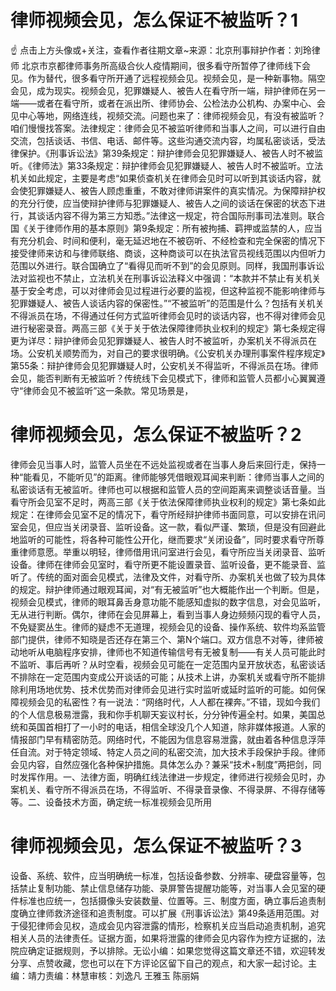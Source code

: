 # 律师视频会见，怎么保证不被监听？1

☝ 点击上方头像或+关注，查看作者往期文章~来源：北京刑事辩护作者：刘玲律师 北京市京都律师事务所高级合伙人疫情期间，很多看守所暂停了律师线下会见。作为替代，很多看守所开通了远程视频会见。视频会见，是一种新事物。隔空会见，成为现实。视频会见，犯罪嫌疑人、被告人在看守所一端，辩护律师在另一端——或者在看守所，或者在派出所、律师协会、公检法办公机构、办案中心、会见中心等地，网络连线，视频交流。问题也来了：律师视频会见，有没有被监听？咱们慢慢找答案。法律规定：律师会见不被监听律师和当事人之间，可以进行自由交流，包括谈话、书信、电话、邮件等。这些沟通交流内容，均属私密谈话，受法律保护。《刑事诉讼法》第39条规定：辩护律师会见犯罪嫌疑人、被告人时不被监听。《律师法》第33条规定：辩护律师会见犯罪嫌疑人、被告人时不被监听。立法机关如此规定，主要是考虑“如果侦查机关在律师会见时可以听到其谈话内容，就会使犯罪嫌疑人、被告人顾虑重重，不敢对律师讲案件的真实情况。为保障辩护权的充分行使，应当使辩护律师与犯罪嫌疑人、被告人之间的谈话在保密的状态下进行，其谈话内容不得为第三方知悉。”法律这一规定，符合国际刑事司法准则。联合国《关于律师作用的基本原则》第9条规定：所有被拘捕、羁押或监禁的人，应当有充分机会、时间和便利，毫无延迟地在不被窃听、不经检查和完全保密的情况下接受律师来访和与律师联络、商谈，这种商谈可以在执法官员视线范围以内但听力范围以外进行。联合国确立了“看得见而听不到”的会见原则。同样，我国刑事诉讼法对监视也不禁止，立法机关在刑事诉讼法释义中强调：“本款并不禁止有关机关基于安全考虑，可以对律师会见过程进行必要的监视，但这种监视不能影响律师与犯罪嫌疑人、被告人谈话内容的保密性。”“不被监听”的范围是什么？包括有关机关不得派员在场，不得通过任何方式监听律师会见时的谈话内容，也不得对律师会见进行秘密录音。两高三部《关于关于依法保障律师执业权利的规定》第七条规定得更为详尽：辩护律师会见犯罪嫌疑人、被告人时不被监听，办案机关不得派员在场。公安机关顺势而为，对自己的要求很明确。《公安机关办理刑事案件程序规定》第55条：辩护律师会见犯罪嫌疑人时，公安机关不得监听，不得派员在场。律师会见，能否判断有无被监听？传统线下会见模式下，律师和监管人员都小心翼翼遵守“律师会见不被监听”这一条款。常见场景是，

# 律师视频会见，怎么保证不被监听？2

律师会见当事人时，监管人员坐在不远处监视或者在当事人身后来回行走，保持一种“能看见，不能听见”的距离。律师能够凭借眼观耳闻来判断：律师当事人之间的私密谈话有无被监听。律师也可以根据和监管人员的空间距离来调整谈话音量。当看守所会见室不足时，两高三部《关于依法保障律师执业权利的规定》第七条如此规定：在律师会见室不足的情况下，看守所经辩护律师书面同意，可以安排在讯问室会见，但应当关闭录音、监听设备。这一款，看似严谨、繁琐，但是没有回避此地监听的可能性，将各种可能性公开化，继而要求“关闭设备”，同时要求看守所尊重律师意愿。举重以明轻，律师借用讯问室进行会见，看守所应当关闭录音、监听设备。律师在律师会见室时，看守所更不能设置录音、监听设备，更不能录音、监听了。传统的面对面会见模式，法律及文件，对看守所、办案机关也做了较为具体的规定。辩护律师通过眼观耳闻，对“有无被监听”也大概能作出一个判断。但是，视频会见模式，律师的眼耳鼻舌身意功能不能感知虚拟的数字信息，对会见监听，无从进行判断。偶尔，律师在会见屏幕上，看到当事人身边频频闪现的看守人员，不免疑窦丛生。律师的疑虑不无道理，视频会见的设备、操作系统、软件均系监管部门提供，律师不知晓是否还存在第三个、第N个端口。双方信息不对等，律师被动地听从电脑程序安排，律师也不知道传输信号有无被复制——有关人员可能此时不监听、事后再听？从时空看，视频会见可能在一定范围内呈开放状态，私密谈话不排除在一定范围内变成公开谈话的可能；从技术上讲，办案机关或看守所不能排除利用场地优势、技术优势而对律师会见进行实时监听或延时监听的可能。如何保障视频会见的私密性？有一说法：“网络时代，人人都在裸奔。”不错，现如今我们的个人信息极易泄露，我和你手机聊天妄议村长，分分钟传遍全村。如果，美国总统和英国首相打了一小时的电话，相信全球没几个人知道，除非媒体报道。人家的情报部门早有精密防范。网络时代，不能因为信息容易泄露，就由着各种信息浮萍任自流。对于特定领域、特定人员之间的私密交流，加大技术手段保护手段。律师会见内容，自然应强化各种保护措施。具体怎么办？兼采“技术+制度”两把剑，同时发挥作用。一、法律方面，明确红线法律进一步规定，律师进行视频会见时，办案机关、看守所不得派员在场，不得监听、不得录音录像、不得录屏、不得存储等等。二、设备技术方面，确定统一标准视频会见所用

# 律师视频会见，怎么保证不被监听？3

设备、系统、软件，应当明确统一标准，包括设备参数、分辨率、硬盘容量等，包括禁止复制功能、禁止信息储存功能、录屏警告提醒功能等，对当事人会见室的硬件标准也应统一，包括摄像头安装数量、位置等。三、制度方面，确立事后追责制度确立律师救济途径和追责制度。可以扩展《刑事诉讼法》第49条适用范围。对于侵犯律师会见权，造成会见内容泄露的情形，检察机关应当启动追责机制，追究相关人员的法律责任。证据方面，如果将泄露的律师会见内容作为控方证据的，法院应确定证据规则，予以排除。无讼小编：如果您觉得这篇文章还不错，欢迎转发分享、点赞收藏，您也可以在下方评论区留下自己的观点，和大家一起讨论。主编：靖力责编：林慧审核：刘逸凡 王雅玉 陈丽娟 

